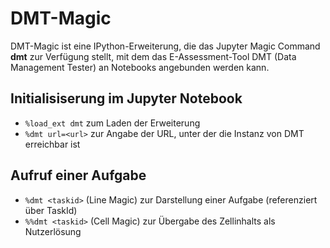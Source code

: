 # DMT-Magic

DMT-Magic ist eine IPython-Erweiterung, die das Jupyter Magic Command **dmt** zur Verfügung stellt, mit dem das E-Assessment-Tool DMT (Data Management Tester) an Notebooks angebunden werden kann.

## Initialisiserung im Jupyter Notebook 

- ``%load_ext dmt`` zum Laden der Erweiterung
- ``%dmt url=<url>`` zur Angabe der URL, unter der die Instanz von DMT erreichbar ist

## Aufruf einer Aufgabe

- ``%dmt <taskid>`` (Line Magic) zur Darstellung einer Aufgabe (referenziert über TaskId)
- ``%%dmt <taskid>`` (Cell Magic) zur Übergabe des Zellinhalts als Nutzerlösung
